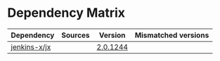 # Dependency Matrix

Dependency | Sources | Version | Mismatched versions
---------- | ------- | ------- | -------------------
[jenkins-x/jx](https://github.com/jenkins-x/jx.git) |  | [2.0.1244](https://github.com/jenkins-x/jx/releases/tag/v2.0.1244) | 
